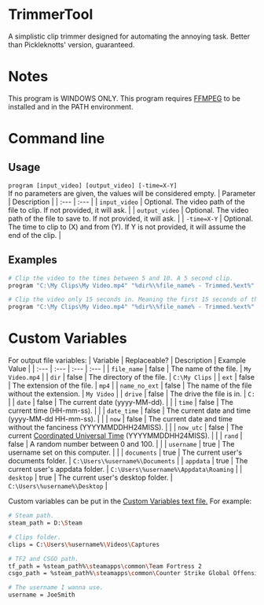 # TrimmerTool
A simplistic clip trimmer designed for automating the annoying task. Better than Pickleknotts' version, guaranteed.

# Notes
This program is WINDOWS ONLY.
This program requires [FFMPEG](https://ffmpeg.org/download.html) to be installed and in the PATH environment.

# Command line
## Usage
`program [input_video] [output_video] [-time=X-Y]`<br>
If no parameters are given, the values will be considered empty.
| Parameter      | Description                                                                                               |
| :---           | :---                                                                                                      |
| `input_video`  | Optional. The video path of the file to clip. If not provided, it will ask.                               |
| `output_video` | Optional. The video path of the file to save to. If not provided, it will ask.                            |
| `-time=X-Y`    | Optional. The time to clip to (X) and from (Y). If Y is not provided, it will assume the end of the clip. |

## Examples
```sh
# Clip the video to the times between 5 and 10. A 5 second clip.
program "C:\My Clips\My Video.mp4" "%dir%\%file_name% - Trimmed.%ext%" -time5-10

# Clip the video only 15 seconds in. Meaning the first 15 seconds of the clip are removed.
program "C:\My Clips\My Video.mp4" "%dir%\%file_name% - Trimmed.%ext%" -time15
```

# Custom Variables
For output file variables:
| Variable      | Replaceable? | Description                                                                                                            | Example Value                         |
| :---          | :---         | :---                                                                                                                   | :---                                  |
| `file_name`   | false        | The name of the file.                                                                                                  | `My Video.mp4`                        |
| `dir`         | false        | The directory of the file.                                                                                             | `C:\My Clips`                         |
| `ext`         | false        | The extension of the file.                                                                                             | `mp4`                                 |
| `name_no_ext` | false        | The name of the file without the extension.                                                                            | `My Video`                            |
| `drive`       | false        | The drive the file is in.                                                                                              | `C:`                                  |
| `date`        | false        | The current date (yyyy-MM-dd).                                                                                         |                                       |
| `time`        | false        | The current time (HH-mm-ss).                                                                                           |                                       |
| `date_time`   | false        | The current date and time (yyyy-MM-dd HH-mm-ss).                                                                       |                                       |
| `now`         | false        | The current date and time without the fanciness (YYYYMMDDHH24MISS).                                                    |                                       |
| `now_utc`     | false        | The current [Coordinated Universal Time](https://en.wikipedia.org/wiki/Coordinated_Universal_Time) (YYYYMMDDHH24MISS). |                                       |
| `rand`        | false        | A random number between 0 and 100.                                                                                     |                                       |
| `username`    | true         | The username set on this computer.                                                                                     |                                       |
| `documents`   | true         | The current user's documents folder.                                                                                   | `C:\Users\%username%\Documents`       |
| `appdata`     | true         | The current user's appdata folder.                                                                                     | `C:\Users\%username%\Appdata\Roaming` |
| `desktop`     | true         | The current user's desktop folder.                                                                                     | `C:\Users\%username%\Desktop`         |

Custom variables can be put in the [Custom Variables text file.](config/custom_vars.txt)
For example:
```sh
# Steam path.
steam_path = D:\Steam

# Clips folder.
clips = C:\Users\%username%\Videos\Captures

# TF2 and CSGO path.
tf_path = %steam_path%\steamapps\common\Team Fortress 2
csgo_path = %steam_path%\steamapps\common\Counter Strike Global Offensive

# The username I wanna use.
username = JoeSmith
```
